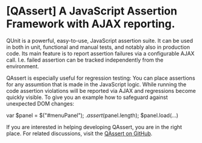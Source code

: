 [QAssert] A JavaScript Assertion Framework with AJAX reporting.
===============================================================

QUnit is a powerful, easy-to-use, JavaScript assertion suite.
It can be used in both in unit, functional and manual tests, and notably also
in production code. Its main feature is to report assertion failures via
a configurable AJAX call. I.e. failed assertion can be tracked independently
from the environment.

QAssert is especially useful for regression testing: You can place assertions
for any assumtion that is made in the JavaScript logic. While running the code
assertion violations will be reported via AJAX and regressions become quickly
visible. To give you an example how to safeguard against unexpected DOM changes:

var $panel = $("#menuPanel");
$.assert($panel.length);
$panel.load(...)

If you are interested in helping developing QAssert, you are in the right place.
For related discussions, visit the
[QAssert on GitHub](https://github.com/gaboom/qassert).
